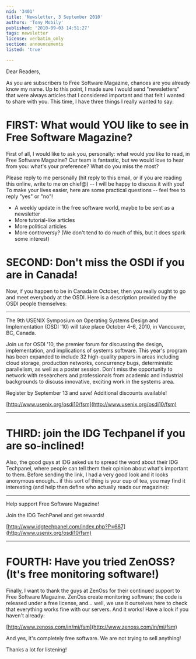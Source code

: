 ```yaml
---
nid: '3401'
title: 'Newsletter, 3 September 2010'
authors: 'Tony Mobily'
published: '2010-09-03 14:51:27'
tags: newsletter
license: verbatim_only
section: announcements
listed: 'true'

---
```

Dear Readers,

As you are subscribers to Free Software Magazine, chances are you already know my name.
Up to this point, I made sure I would send "newsletters" that were always articles that I considered important and that felt I wanted to share with you. This time, I have three things I really wanted to say:

# FIRST: What would YOU like to see in Free Software Magazine?

First of all, I would like to ask you, personally: what would *you* like to read, in Free Software Magazine? Our team is fantastic, but we would love to hear from you: what's your preference? What do you miss the most?

Please reply to me personally (hit reply to this email, or if you are reading this online, write to me on chief@) -- I will be happy to discuss it with you! 
To make your lives easier, here are some practical questions -- feel free to reply "yes" or "no"!

* A weekly update in the free software world, maybe to be sent as a newsletter
* More tutorial-like articles
* More political articles
* More controversy? (We don't tend to do much of this, but it does spark some interest)

# SECOND: Don't miss the OSDI if you are in Canada!

Now, if you happen to be in Canada in October, then you really ought to go and meet everybody at the OSDI. Here is a description provided by the OSDI people themselves:

---------------------------------------
The 9th USENIX Symposium on Operating Systems Design and Implementation (OSDI '10) will take place October 4-6, 2010, in Vancouver, BC, Canada.

Join us for OSDI '10, the premier forum for discussing the design, implementation, and implications of systems software. This year's program has been expanded to include 32 high-quality papers in areas including cloud storage, production networks, concurrency bugs, deterministic parallelism, as well as a poster session. Don't miss the opportunity to network with researchers and professionals from academic and industrial backgrounds to discuss innovative, exciting work in the systems area.

Register by September 13 and save! Additional discounts available!

[http://www.usenix.org/osdi10/fsm](http://www.usenix.org/osdi10/fsm)

----------------------------------------

# THIRD: join the IDG Techpanel if you are so-inclined!

Also, the good guys at IDG asked us to spread the word about their IDG Techpanel, where people can tell them their opinion about what's important to them. Before sending the link, I had a very good look and it looks anonymous enough... if this sort of thing is your cup of tea, you may find it interesting (and help then define who actually reads our magazine):

----------------------------------

Help support Free Software Magazine!

Join the IDG TechPanel and get rewards!

[http://www.idgtechpanel.com/index.php?P=687](http://www.usenix.org/osdi10/fsm)

-----------------------------------

# FOURTH: Have you tried ZenOSS? (It's free monitoring software!)

Finally, I want to thank the guys at ZenOss for their continued support to Free Software Magazine.
ZenOss create monitoring software; the code is released under a free license, and... well, we use it ourselves here to check that everything works fine with our servers. And it works! Have a look if you haven't already:

[http://www.zenoss.com/in/mi/fsm](http://www.zenoss.com/in/mi/fsm)

And yes, it's completely free software. We are not trying to sell anything!

Thanks a lot for listening!